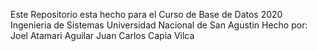 Este Repositorio esta hecho para el Curso de Base de Datos 2020 Ingenieria de Sistemas Universidad Nacional de San Agustin
Hecho por:
  Joel Atamari Aguilar
  Juan Carlos Capia Vilca
